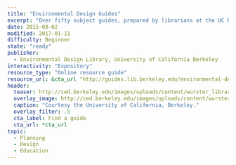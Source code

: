 ```yaml
---
title: "Environmental Design Guides"
excerpt: "Over fifty subject guides, prepared by librarians at the UC Berkeley Environmental Design Library on topics including architecture, city and regional planning, and landscape architecture."
date: 2015-09-02
modified: 2017-01-11
difficulty: Beginner
state: "ready"
publisher:
  - Environmental Design Library, University of California Berkeley
interactivity: "Expository"
resource_type: "Online resource guide"
resource_url: &cta_url "http://guides.lib.berkeley.edu/environmental-design-library"
header:
  teaser: http://ced.berkeley.edu/images/uploads/content/wurster_library.jpg
  overlay_image: http://ced.berkeley.edu/images/uploads/content/wurster_library.jpg
  caption: "Courtesy the University of California, Berkeley."
  overlay_filter: .5
  cta_label: Find a guide
  cta_url: *cta_url
topic:
  - Planning
  - Design
  - Education
---
```

